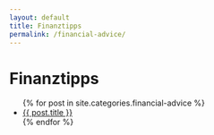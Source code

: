 ```yaml
---
layout: default
title: Finanztipps
permalink: /financial-advice/
---
```

# Finanztipps

<ul>
  {% for post in site.categories.financial-advice %}
    <li>
      <a href="{{ post.url }}">{{ post.title }}</a>
    </li>
  {% endfor %}
</ul>